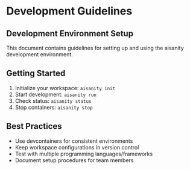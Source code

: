# Development Guidelines

## Development Environment Setup

This document contains guidelines for setting up and using the aisanity development environment.

## Getting Started

1. Initialize your workspace: `aisanity init`
2. Start development: `aisanity run`
3. Check status: `aisanity status`
4. Stop containers: `aisanity stop`

## Best Practices

- Use devcontainers for consistent environments
- Keep workspace configurations in version control
- Test with multiple programming languages/frameworks
- Document setup procedures for team members
